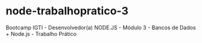 # node-trabalhopratico-3
Bootcamp IGTI - Desenvolvedor(a) NODE.JS - Módulo 3 - Bancos de Dados + Node.js - Trabalho Prático
